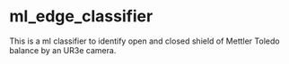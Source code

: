 # ml_edge_classifier
This is a ml classifier to identify open and closed shield of Mettler Toledo balance by an UR3e camera. 
